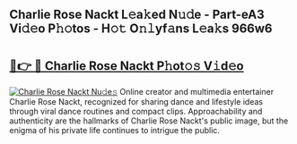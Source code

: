 ## Charlie Rose Nackt L𝚎a𝚔ed N𝚞𝚍e - Part-eA3 Vi𝚍𝚎o P𝚑𝚘tos - H𝚘𝚝 O𝚗𝚕yf𝚊ns L𝚎a𝚔s 966w6

# <h2><a href="http://kf5edh.oniu.top/?m=Charlie+Rose+Nackt">🔗👉 🔴 Charlie Rose Nackt P𝚑ot𝚘𝚜 V𝚒d𝚎o</a></h2>

[![Charlie Rose Nackt Nu𝚍e𝚜](https://i.imgur.com/0qMVB7G.gif)](http://kf5edh.oniu.top/?m=Charlie+Rose+Nackt)
Online creator and multimedia entertainer Charlie Rose Nackt, recognized for sharing dance and lifestyle ideas through viral dance routines and compact clips. Approachability and authenticity are the hallmarks of Charlie Rose Nackt's public image, but the enigma of his private life continues to intrigue the public.  
